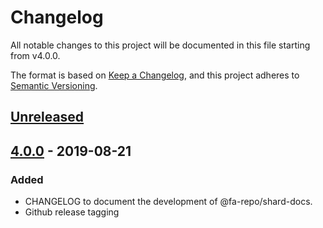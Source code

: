 # Changelog
All notable changes to this project will be documented in this file starting from v4.0.0.

The format is based on [Keep a Changelog](https://keepachangelog.com/en/1.0.0/),
and this project adheres to [Semantic Versioning](https://semver.org/spec/v2.0.0.html).

## [Unreleased]

## [4.0.0] - 2019-08-21
### Added
- CHANGELOG to document the development of @fa-repo/shard-docs.
- Github release tagging

[Unreleased]: https://github.com/fa-repo/shard-docs/compare/v4.0.0...HEAD
[4.0.0]: https://github.com/fa-repo/shard-docs/compare/v3.1.0...v4.0.0